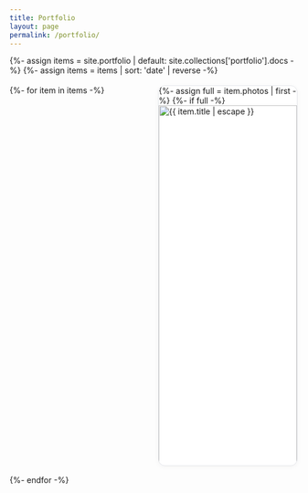 ```yaml
---
title: Portfolio
layout: page
permalink: /portfolio/
---
```


{%- assign items = site.portfolio | default: site.collections['portfolio'].docs -%}
{%- assign items = items | sort: 'date' | reverse -%}

<div style="display:grid;grid-template-columns:repeat(auto-fill,minmax(220px,1fr));gap:16px;padding:4px 0;" id="portfolio-grid-test">
  {%- for item in items -%}
    <article style="border:1px solid #e5e7eb;border-radius:12px;overflow:hidden;background:#fff;box-shadow:0 2px 8px rgba(0,0,0,.04)">
      {%- assign full = item.photos | first -%}
      {%- if full -%}
        <img
          src="{{ full | relative_url }}"
          alt="{{ item.title | escape }}"
          loading="lazy"
          decoding="async"
          width="800"
          height="800"
          style="display:block;width:100%;height:auto;aspect-ratio:1/1;object-fit:cover"
        >
      {%- else -%}
        <div style="aspect-ratio:1/1;display:grid;place-items:center;border-top:1px solid #e5e7eb;background:#f8fafc;color:#64748b;">No image</div>
      {%- endif -%}
      <div style="padding:12px 12px 14px">
        <h3 style="margin:.25rem 0 .35rem;font:600 16px/1.3 system-ui, -apple-system, Segoe UI, Roboto, sans-serif">
          <a href="{{ item.url | relative_url }}" style="text-decoration:none;color:#0f172a">{{ item.title }}</a>
        </h3>
        {%- if item.summary -%}
          <p style="margin:0;color:#64748b;font:400 14px/1.5 system-ui, -apple-system, Segoe UI, Roboto, sans-serif">{{ item.summary }}</p>
        {%- endif -%}
      </div>
    </article>
  {%- endfor -%}
</div>